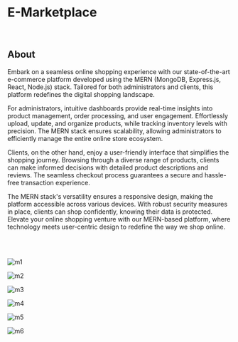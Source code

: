 # E-Marketplace

<br>

About
----------------
Embark on a seamless online shopping experience with our state-of-the-art e-commerce platform developed using the MERN (MongoDB, Express.js, React, Node.js) stack. Tailored for both administrators and clients, this platform redefines the digital shopping landscape.

For administrators, intuitive dashboards provide real-time insights into product management, order processing, and user engagement. Effortlessly upload, update, and organize products, while tracking inventory levels with precision. The MERN stack ensures scalability, allowing administrators to efficiently manage the entire online store ecosystem.

Clients, on the other hand, enjoy a user-friendly interface that simplifies the shopping journey. Browsing through a diverse range of products, clients can make informed decisions with detailed product descriptions and reviews. The seamless checkout process guarantees a secure and hassle-free transaction experience.

The MERN stack's versatility ensures a responsive design, making the platform accessible across various devices. With robust security measures in place, clients can shop confidently, knowing their data is protected. Elevate your online shopping venture with our MERN-based platform, where technology meets user-centric design to redefine the way we shop online.

<br><br>
  
![m1](https://github.com/AshanManuka/simple-grocery/assets/88023478/c2a4cc97-6276-457f-8669-54f9c3e82a66)

![m2](https://github.com/AshanManuka/simple-grocery/assets/88023478/84164eea-bd83-45a7-b9d9-8c5e13bb673f)

![m3](https://github.com/AshanManuka/simple-grocery/assets/88023478/0e1414c2-af80-424a-8c56-ba053778c160)

![m4](https://github.com/AshanManuka/simple-grocery/assets/88023478/ffc6238f-fe34-4094-a006-9686ae9f0ec2)

![m5](https://github.com/AshanManuka/simple-grocery/assets/88023478/069ef5f0-03bb-4b3a-8a5a-9fe6d53beea9)

![m6](https://github.com/AshanManuka/simple-grocery/assets/88023478/0b7b50d9-e1c8-4e51-9150-f427ec2b2789)
